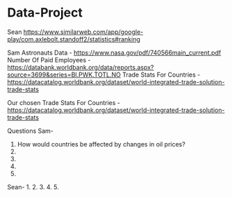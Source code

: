 # Data-Project
Sean
https://www.similarweb.com/app/google-play/com.axlebolt.standoff2/statistics#ranking

Sam
Astronauts Data - https://www.nasa.gov/pdf/740566main_current.pdf
Number Of Paid Employees - https://databank.worldbank.org/data/reports.aspx?source=3699&series=BI.PWK.TOTL.NO
Trade Stats For Countries - https://datacatalog.worldbank.org/dataset/world-integrated-trade-solution-trade-stats

Our chosen 
Trade Stats For Countries - https://datacatalog.worldbank.org/dataset/world-integrated-trade-solution-trade-stats

Questions
Sam-
1. How would countries be affected by changes in oil prices?
2.
3.
4.
5.

Sean-
1.
2.
3.
4.
5.
